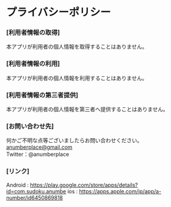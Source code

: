# プライバシーポリシー


### [利用者情報の取得]  
本アプリが利用者の個人情報を取得することはありません。  
  
  
  
### [利用者情報の利用]  
本アプリが利用者の個人情報を利用することはありません。  
  
   
   
### [利用者情報の第三者提供]  
本アプリが利用者の個人情報を第三者へ提供することはありません。
  
  
  
### [お問い合わせ先]  
何かご不明な点等ございましたらお問い合わせください。  
anumberplace@gmail.com  
Twitter：@anumberplace  



  
### [リンク] 
Android : https://play.google.com/store/apps/details?id=com.sudoku.anumbe
ios     : https://apps.apple.com/jp/app/a-number/id6450869818
